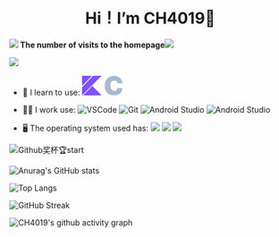 
<div align="center">
  <h1 align="center">
    Hi！I’m CH4019👋
    <br />
  </h1>
</div>

**<img src="https://raw.githubusercontent.com/innng/innng/master/assets/kyubey.gif" height="40" /> The number of visits to the homepage<img src="https://github.githubassets.com/assets/mona-loading-dimmed-5da225352fd7.gif" height="40" />**

[![](https://count.getloli.com/get/@ch4019.github.readme?theme=rule34)](https://count.getloli.com/)

- 🚀 I learn to use: <img src="./svg/kotlin.svg" width="35"/> <img src="./svg/c-color.svg" width="35"/>

- 👨‍💼 I work use: ![VSCode](https://img.shields.io/badge/-VSCode-%231e3799?logo=VisualStudioCode) ![Git](https://img.shields.io/badge/-Git-%232d3436?logo=git&logoColor=d35400) ![Android Studio](https://img.shields.io/badge/-Android%20Studio-%2357606f?logo=AndroidStudio&logoColor=2ed573) ![Android Studio](https://img.shields.io/badge/-Github-%232f3542?logo=Github&logoColor=ffffff)

- 🖥 The operating system used has: <img src="https://img.shields.io/badge/HarmonyOS--0?style=social&logo=harmonyos&logoColor=262577"/> <img src="https://img.shields.io/badge/Android--0?style=social&logo=Android&logoColor=3DDC84"/> <img src="https://img.shields.io/badge/Windows11--0?style=social&logo=windows11&logoColor=0078D6"/>

![Github奖杯🏆start](https://github-profile-trophy.vercel.app/?username=ch4019&theme=dracula&margin-w=15)

![Anurag's GitHub stats](https://github-readme-stats.vercel.app/api?username=CH4019&show_icons=true&theme=material-palenight&rank_icon=github&card_width=500px)

![Top Langs](https://github-readme-stats.vercel.app/api/top-langs/?username=CH4019&langs_count=8&theme=material-palenight&card_width=500px)

![GitHub Streak](https://streak-stats.demolab.com?user=CH4019&theme=cobalt&border_radius=6&locale=en&card_width=500px)

![CH4019's github activity graph](https://github-readme-activity-graph.vercel.app/graph?username=CH4019&theme=dracula)





<!-- <img src="https://img.shields.io/badge/kotlin--0?style=social&logo=data:image/svg%2bxml;base64,PHN2ZyByb2xlPSJpbWciIHZpZXdCb3g9IjAgMCAyNCAyNCIgeG1sbnM9Imh0dHA6Ly93d3cudzMub3JnLzIwMDAvc3ZnIj4NCjx0aXRsZT5Lb3RsaW4gaWNvbjwvdGl0bGU+DQo8ZyBmaWxsPSIjN0Y1MkZGIj4NCjxwYXRoIGQ9Ik0xLjMgMjRsMTEuMy0xMS41TDI0IDI0ek0wIDBoMTJMMCAxMi41ek0xMy40IDBMMCAxNHYxMGwxMi0xMkwyNCAweiIvPg0KPC9nPg0KPC9zdmc+"/> -->